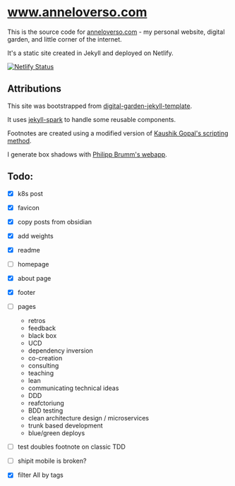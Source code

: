 # www.anneloverso.com

This is the source code for [anneloverso.com](http://anneloverso.com/) - my personal website, digital garden, and little corner of the internet.

It's a static site created in Jekyll and deployed on Netlify.

[![Netlify Status](https://api.netlify.com/api/v1/badges/4f604e93-85b2-42d4-ae3e-8e113df4ba40/deploy-status)](https://app.netlify.com/sites/gracious-williams-ccb54f/deploys)

## Attributions

This site was bootstrapped from [digital-garden-jekyll-template](https://github.com/maximevaillancourt/digital-garden-jekyll-template).

It uses [jekyll-spark](https://github.com/helpscout/jekyll-spark) to handle some reusable components.

Footnotes are created using a modified version of [Kaushik Gopal's scripting method](https://blog.jkl.gg/jekyll-footnote-tufte-sidenote/).

I generate box shadows with [Philipp Brumm's webapp](https://brumm.af/shadows).

## Todo:

- [x] k8s post
- [x] favicon
- [x] copy posts from obsidian
- [x] add weights
- [x] readme
- [ ] homepage
- [x] about page
- [x] footer
- [ ] pages
    - retros
    - feedback
    - black box
    - UCD
    - dependency inversion
    - co-creation
    - consulting
    - teaching
    - lean
    - communicating technical ideas
    - DDD
    - reafctoriung
    - BDD testing
    - clean architecture design / microservices
    - trunk based development
    - blue/green deploys
- [ ] test doubles footnote on classic TDD
- [ ] shipit mobile is broken?
- [x] filter All by tags





